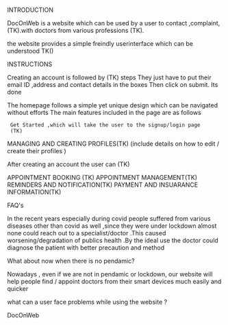 INTRODUCTION

DocOnWeb is a website which can be used by a user to contact ,complaint,(TK).with doctors from various professions (TK).

the website provides a simple freindly userinterface which can be understood TK()

INSTRUCTIONS

 Creating an account is followed by (TK) steps
     They just have to put their email ID ,address and contact details in the boxes
     Then click on submit. Its done

  The homepage follows a simple yet unique design which can be navigated without efforts
  The main features included in the page are as follows 
          
     Get Started ,which will take the user to the signup/login page
     (TK)

MANAGING AND CREATING PROFILES(TK)
 (include details on how to edit / create their profiles )

After creating an account the user can (TK)

APPOINTMENT BOOKING (TK)
APPOINTMENT MANAGEMENT(TK)
REMINDERS AND NOTIFICATION(TK)
PAYMENT AND INSUARANCE INFORMATION(TK)

FAQ's
 
In the recent years especially during covid people suffered from various diseases other than covid as well ,since they were under lockdown almost none could reach out to a specialist/doctor .This caused worsening/degradation of publics health .By the ideal use the doctor could diagnose the patient with better precaution and method

What about now when there is no pendamic?

Nowadays , even if we are not in pendamic or lockdown, our website will help people find / appoint doctors from their smart devices much easily and quicker

what can a user face problems while using the website ?

DocOnWeb 


  


     
    